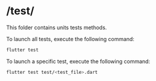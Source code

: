 /test/
======

This folder contains units tests methods.

To launch all tests, execute the following command:

```bash
flutter test
```

To launch a specific test, execute the following command:

```bash
flutter test test/<test_file>.dart
```